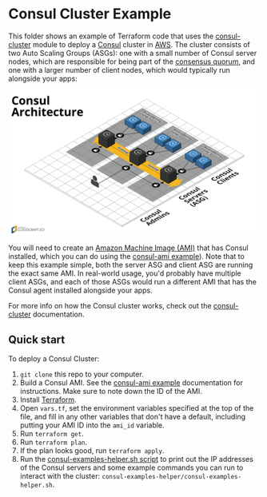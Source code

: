 # Consul Cluster Example

This folder shows an example of Terraform code that uses the [consul-cluster](/modules/consul-cluster) module to deploy 
a [Consul](https://www.consul.io/) cluster in [AWS](https://aws.amazon.com/). The cluster consists of two Auto Scaling
Groups (ASGs): one with a small number of Consul server nodes, which are responsible for being part of the [consensus 
quorum](https://www.consul.io/docs/internals/consensus.html), and one with a larger number of client nodes, which 
would typically run alongside your apps:

![Consul architecture](/_docs/architecture.png)

You will need to create an [Amazon Machine Image (AMI)](http://docs.aws.amazon.com/AWSEC2/latest/UserGuide/AMIs.html) 
that has Consul installed, which you can do using the [consul-ami example](/examples/consul-ami)). Note that to keep 
this example simple, both the server ASG and client ASG are running the exact same AMI. In real-world usage, you'd 
probably have multiple client ASGs, and each of those ASGs would run a different AMI that has the Consul agent 
installed alongside your apps.

For more info on how the Consul cluster works, check out the [consul-cluster](/modules/consul-cluster) documentation.



## Quick start

To deploy a Consul Cluster:

1. `git clone` this repo to your computer.
1. Build a Consul AMI. See the [consul-ami example](/examples/consul-ami) documentation for instructions. Make sure to
   note down the ID of the AMI.
1. Install [Terraform](https://www.terraform.io/).
1. Open `vars.tf`, set the environment variables specified at the top of the file, and fill in any other variables that
   don't have a default, including putting your AMI ID into the `ami_id` variable.
1. Run `terraform get`.
1. Run `terraform plan`.
1. If the plan looks good, run `terraform apply`.
1. Run the [consul-examples-helper.sh script](/examples/consul-examples-helper/consul-examples-helper.sh) to 
   print out the IP addresses of the Consul servers and some example commands you can run to interact with the cluster:
   `consul-examples-helper/consul-examples-helper.sh`.

